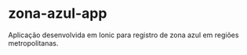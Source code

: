 # zona-azul-app
Aplicação desenvolvida em Ionic para registro de zona azul em regiões metropolitanas.
